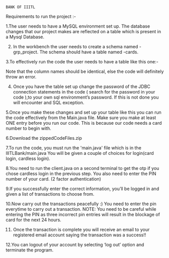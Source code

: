                                                                        BANK OF IIITL
                                                                       
  Requirements to run the project :-



1.The user needs to have a MySQL environment set up. The database changes that our project makes are reflected on a table which is present in a Mysql Database.

2. In the workbench the user needs to create a schema named - grp_project. The schema should have a table named -cards.

3.To effectively run the code the user needs to have a table like this one:-

Note that the column names should be identical, else the code will definitely throw an error.

4. Once you have the table set up change the password of the JDBC connection statements in the code ( search for the password in your code ),to your own sql environment’s password. If this is not done you will encounter and SQL exception.

5.Once you make these changes and set up your table like this you can run the code effectively from the Main.java file. Make sure you make at least ONE entry before you run our code.  This is because our code needs a card number to begin with.

6.Download the zippedCodeFiles.zip

7.To run the code, you must run the 'main.java' file which is in the IIITLBank/main.java
You will be given a couple of choices for login(card login, cardless login).

8.You need to run the client.java on a second terminal to get the otp if you chose cardless login in the previous step. You also need to enter the PIN number of your card. (2 factor authentication)

9.If you successfully enter the correct information, you’ll be logged in and given a list of transactions to choose from.

10.Now carry out the transactions peacefully :)
You need to enter the pin everytime to carry out a transaction.
NOTE:
You need to be careful while entering the PIN as three incorrect pin entries will result in the blockage of card for the next 24 hours.

11. Once the transaction is complete you will receive an email to your registered email account saying the transaction was a success!!

12.You can logout of your account by selecting ‘log out’ option and terminate the program.

